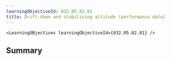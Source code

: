 ```yaml
---
learningObjectiveId: 032.05.02.01
title: Drift-down and stabilising altitude (performance data)
---
```


```tsx eval
<LearningOBjectives learningObjectiveId={032.05.02.01} />
```

## Summary
